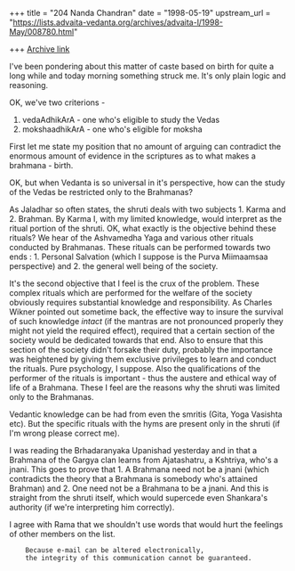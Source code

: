 +++
title = "204 Nanda Chandran"
date = "1998-05-19"
upstream_url = "https://lists.advaita-vedanta.org/archives/advaita-l/1998-May/008780.html"

+++
[Archive link](https://lists.advaita-vedanta.org/archives/advaita-l/1998-May/008780.html)

I've been pondering about this matter of caste based on birth for quite
a long while and today morning something struck me. It's only plain
logic and reasoning.

OK, we've two criterions -
1. vedaAdhikArA - one who's eligible to study the Vedas
2. mokshaadhikArA - one who's eligible for moksha

First let me state my position that no amount of arguing can contradict
the enormous amount of evidence in the scriptures as to what makes a
brahmana - birth.

OK, but when Vedanta is so universal in it's perspective, how can the
study of the Vedas be restricted only to the Brahmanas?

As Jaladhar so often states, the shruti deals with two subjects 1. Karma
and 2. Brahman. By Karma I, with my limited knowledge, would interpret
as the ritual portion of the shruti. OK, what exactly is the objective
behind these rituals? We hear of the Ashvamedha Yaga and various other
rituals conducted by Brahmanas. These rituals can be performed towards
two ends : 1. Personal Salvation (which I suppose is the Purva
Miimaamsaa perspective) and 2. the general well being of the society.

It's the second objective that I feel is the crux of the problem. These
complex rituals which are performed for the welfare of the society
obviously requires substantial knowledge and responsibility. As Charles
Wikner pointed out sometime back, the effective way to insure the
survival of such knowledge *intact* (if the mantras are not pronounced
properly they might not yield the required effect), required that a
certain section of the society would be dedicated towards that end. Also
to ensure that this section of the society didn't forsake their duty,
probably the importance was heightened by giving them exclusive
privileges to learn and conduct the rituals. Pure psychology, I suppose.
Also the qualifications of the performer of the rituals is important -
thus the austere and ethical way of life of a Brahmana. These I feel are
the reasons why the shruti was limited only to the Brahmanas.

Vedantic knowledge can be had from even the smritis (Gita, Yoga Vasishta
etc). But the specific rituals with the hyms are present only in the
shruti (if I'm wrong please correct me).

I was reading the Brhadaranyaka Upanishad yesterday and in that a
Brahmana of the Gargya clan learns from Ajatashatru, a Kshtriya, who's a
jnani. This goes to prove that 1. A Brahmana need not be a jnani (which
contradicts the theory that a Brahmana is somebody who's attained
Brahman) and 2. One need not be a Brahmana to be a jnani. And this is
straight from the shruti itself, which would supercede even Shankara's
authority (if we're interpreting him correctly).

I agree with Rama that we shouldn't use words that would hurt the
feelings of other members on the list.

        Because e-mail can be altered electronically,
        the integrity of this communication cannot be guaranteed.

